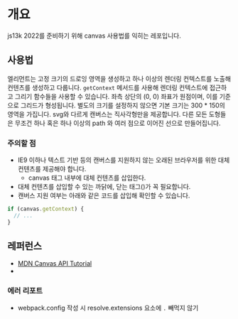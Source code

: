 # 개요

js13k 2022를 준비하기 위해 canvas 사용법를 익히는 레포입니다.

## 사용법
<canvas> 엘리먼트는 고정 크기의 드로잉 영역을 생성하고 하나 이상의 렌더링 컨텍스트를 노출해 컨텐츠를 생성하고 다룹니다.
`getContext` 메서드를 사용해 렌더링 컨텍스트에 접근하고 그리기 함수들을 사용할 수 있습니다.
좌측 상단의 (0, 0) 좌표가 원점이며, 이를 기준으로 그리드가 형성됩니다. 별도의 크기를 설정하지 않으면 기본 크기는 300 * 150의 영역을 가집니다.
svg와 다르게 캔버스는 직사각형만을 제공합니다. 다른 모든 도형들은 무조건 하나 혹은 하나 이상의 path 와 여러 점으로 이어진 선으로 만들어집니다.


### 주의할 점

* IE9 이하나 텍스트 기반 등의 캔버스를 지원하지 않는 오래된 브라우저를 위한 대체 컨텐츠를 제공해야 합니다.
  * canvas 태그 내부에 대체 컨텐츠를 삽입한다.
* 대체 컨텐츠를 삽입할 수 있는 까닭에, 닫는 태그(</canvas>)가 꼭 필요합니다.
* 캔버스 지원 여부는 아래와 같은 코드를 삽입해 확인할 수 있습니다.
```js
if (canvas.getContext) {
  // ...
}
```

## 레퍼런스

* [MDN Canvas API Tutorial](https://developer.mozilla.org/ko/docs/Web/API/Canvas_API/Tutorial)
* 

### 에러 리포트

* webpack.config 작성 시 resolve.extensions 요소에 `.` 빼먹지 않기
